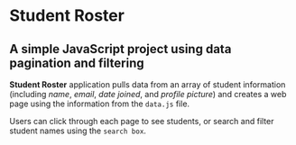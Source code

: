# Student Roster

## A simple JavaScript project using data pagination and filtering

**Student Roster** application pulls data from an array of student information (including *name*, *email*, *date joined*, and *profile picture*) and creates a web page using the information from the `data.js` file. 

Users can click through each page to see students, or search and filter student names using the `search box`. 